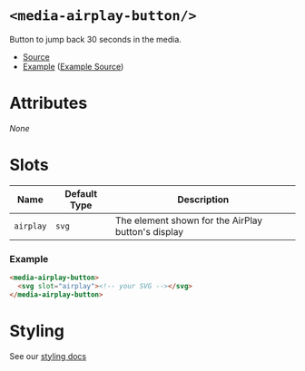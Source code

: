 # `<media-airplay-button/>`

Button to jump back 30 seconds in the media.

- [Source](../src/js/media-airplay-button.js)
- [Example](https://media-chrome.mux.dev/examples/control-elements/media-airplay-button.html) ([Example Source](../examples/control-elements/media-airplay-button.html))

# Attributes

_None_

# Slots

| Name      | Default Type | Description                                              |
| --------- | ------------ | -------------------------------------------------------- |
| `airplay` | `svg`        | The element shown for the AirPlay button's display |

### Example

```html
<media-airplay-button>
  <svg slot="airplay"><!-- your SVG --></svg>
</media-airplay-button>
```

# Styling

See our [styling docs](./styling.md#Buttons)
